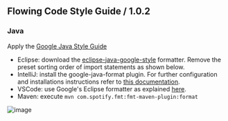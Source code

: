 ## Flowing Code Style Guide / 1.0.2

### Java

Apply the [Google Java Style Guide](https://google.github.io/styleguide/javaguide.html)

* Eclipse: download the [eclipse-java-google-style](https://github.com/google/styleguide/blob/gh-pages/eclipse-java-google-style.xml) formatter. Remove the preset sorting order of import statements as shown below.
* IntelliJ: install the google-java-format plugin. For further configuration and installations instructions refer to [this documentation](https://github.com/google/google-java-format/blob/master/README.md#intellij-jre-config).
* VSCode: use Google's Eclipse formatter as explained [here](https://code.visualstudio.com/docs/java/java-linting#_formatter).
* Maven: execute `mvn com.spotify.fmt:fmt-maven-plugin:format`

![image](https://user-images.githubusercontent.com/11554739/201381569-fb6afe7d-a6be-42e1-84f0-32382f0cd44b.png)

